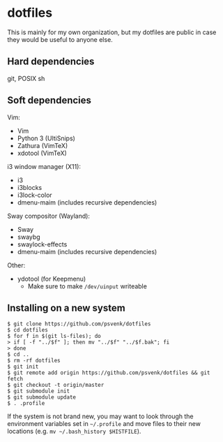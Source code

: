 # dotfiles

This is mainly for my own organization, but my dotfiles are public in case they
would be useful to anyone else.

## Hard dependencies

git, POSIX sh

## Soft dependencies

Vim:
- Vim
- Python 3 (UltiSnips)
- Zathura (VimTeX)
- xdotool (VimTeX)

i3 window manager (X11):
- i3
- i3blocks
- i3lock-color
- dmenu-maim (includes recursive dependencies)

Sway compositor (Wayland):
- Sway
- swaybg
- swaylock-effects
- dmenu-maim (includes recursive dependencies)

Other:
- ydotool (for Keepmenu)
  + Make sure to make `/dev/uinput` writeable

## Installing on a new system

```console
$ git clone https://github.com/psvenk/dotfiles
$ cd dotfiles
$ for f in $(git ls-files); do
> if [ -f "../$f" ]; then mv "../$f" "../$f.bak"; fi
> done
$ cd ..
$ rm -rf dotfiles
$ git init
$ git remote add origin https://github.com/psvenk/dotfiles && git fetch
$ git checkout -t origin/master
$ git submodule init
$ git submodule update
$ . .profile
```

If the system is not brand new, you may want to look through the environment
variables set in `~/.profile` and move files to their new locations (e.g. `mv
~/.bash_history $HISTFILE`).

<!-- vim: set tw=80: -->

